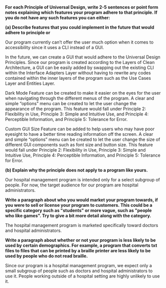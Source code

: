 ﻿**For each Principle of Universal Design, write 2-5 sentences or point form notes explaining which features your program adhere to that principle. If you do not have any such features you can either:**

**(a) Describe features that you could implement in the future that would adhere to principle or**

Our program currently can’t offer the user much option when it comes to accessibility since it uses a CLI instead of a GUI.

In the future, we can create a GUI that would adhere to the Universal Design Principles. Since our program is created according to the Layers of Clean Architecture, a GUI can be easily added by swapping out the existing CLI within the Interface Adapters Layer without having to rewrite any codes contained within the inner layers of the program such as the Use Cases Layer and Entities Layer. 

Dark Mode Feature can be created to make it easier on the eyes for the user when navigating through the different menus of the program. A clear and simple “options” menu can be created to let the user change the appearance of the program. This feature would fall under Principle 2: Flexibility in Use, Principle 3: Simple and Intuitive Use, and Principle 4: Perceptible Information, and Principle 5: Tolerance for Error.

Custom GUI Size Feature can be added to help users who may have poor eyesight to have a better time reading information off the screen. A clear and simple “options” menu can be created to let the user change the size of different GUI components such as font size and button size. This feature would fall under Principle 2: Flexibility in Use, Principle 3: Simple and Intuitive Use, Principle 4: Perceptible Information, and Principle 5: Tolerance for Error.

**(b) Explain why the principle does not apply to a program like yours.**

Our hospital management program is intended only for a select subgroup of people. For now, the target audience for our program are hospital administrators. 

**Write a paragraph about who you would market your program towards, if you were to sell or license your program to customers. This could be a specific category such as "students" or more vague, such as "people who like games". Try to give a bit more detail along with the category.**

The hospital management program is marketed specifically toward doctors and hospital administrators. 

**Write a paragraph about whether or not your program is less likely to be used by certain demographics. For example, a program that converts txt files to files that can be printed by a braille printer are less likely to be used by people who do not read braille.**

Since our program is a hospital management program, we expect only a small subgroup of people such as doctors and hospital administrators to use it. People working outside of a hospital setting are highly unlikely to use it.

